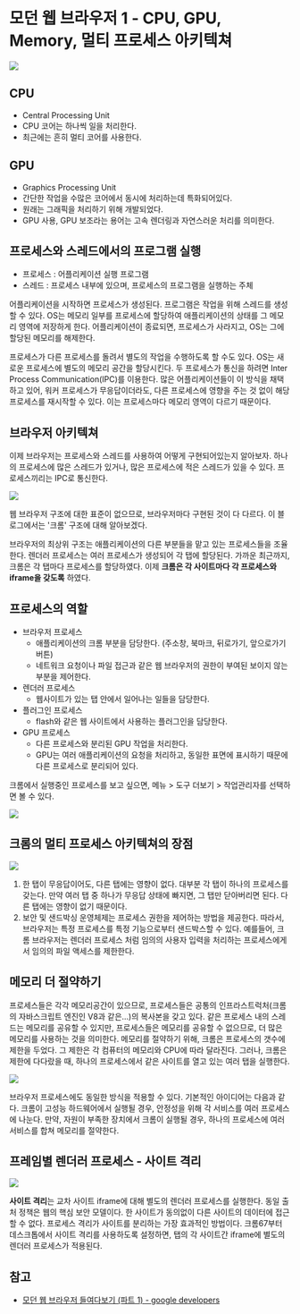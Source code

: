 # 모던 웹 브라우저 1 - CPU, GPU, Memory, 멀티 프로세스 아키텍쳐

![](https://i.imgur.com/7E7XozT.png)

## CPU

* Central Processing Unit
* CPU 코어는 하나씩 일을 처리한다.
* 최근에는 흔히 멀티 코어를 사용한다.

## GPU

* Graphics Processing Unit
* 간단한 작업을 수많은 코어에서 동시에 처리하는데 특화되어있다.
* 원래는 그래픽을 처리하기 위해 개발되었다.
* GPU 사용, GPU 보조라는 용어는 고속 렌더링과 자연스러운 처리를 의미한다.

## 프로세스와 스레드에서의 프로그램 실행

* 프로세스 : 어플리케이션 실행 프로그램
* 스레드 : 프로세스 내부에 있으며, 프로세스의 프로그램을 실행하는 주체

어플리케이션을 시작하면 프로세스가 생성된다. 프로그램은 작업을 위해 스레드를 생성할 수 있다. OS는 메모리 일부를 프로세스에 할당하여 애플리케이션의 상태를 그 메모리 영역에 저장하게 한다. 어플리케이션이 종료되면, 프로세스가 사라지고, OS는 그에 할당된 메모리를 해제한다.

프로세스가 다른 프로세스를 돌려서 별도의 작업을 수행하도록 할 수도 있다. OS는 새로운 프로세스에 별도의 메모리 공간을 할당시킨다. 두 프로세스가 통신을 하려면 Inter Process Communication\(IPC\)를 이용한다. 많은 어플리케이션들이 이 방식을 채택하고 있어, 워커 프로세스가 무응답이더라도, 다른 프로세스에 영향을 주는 것 없이 해당 프로세스를 재시작할 수 있다. 이는 프로세스마다 메모리 영역이 다르기 때문이다.

## 브라우저 아키텍쳐

이제 브라우저는 프로세스와 스레드를 사용하여 어떻게 구현되어있는지 알아보자. 하나의 프로세스에 많은 스레드가 있거나, 많은 프로세스에 적은 스레드가 있을 수 있다. 프로세스끼리는 IPC로 통신한다.

![](https://i.imgur.com/iQUPULj.png)

웹 브라우저 구조에 대한 표준이 없으므로, 브라우저마다 구현된 것이 다 다르다. 이 블로그에서는 '크롬' 구조에 대해 알아보겠다.

브라우저의 최상위 구조는 애플리케이션의 다른 부분들을 맡고 있는 프로세스들을 조율한다. 렌더러 프로세스는 여러 프로세스가 생성되어 각 탭에 할당된다. 가까운 최근까지, 크롬은 각 탭마다 프로세스를 할당하였다. 이제 **크롬은 각 사이트마다 각 프로세스와 iframe을 갖도록** 하였다.

## 프로세스의 역할

* 브라우저 프로세스
  * 애플리케이션의 크롬 부분을 담당한다. \(주소창, 북마크, 뒤로가기, 앞으로가기 버튼\)
  * 네트워크 요청이나 파일 접근과 같은 웹 브라우저의 권한이 부여된 보이지 않는 부분을 제어한다.
* 렌더러 프로세스
  * 웹사이트가 있는 탭 안에서 일어나는 일들을 담당한다.
* 플러그인 프로세스
  * flash와 같은 웹 사이트에서 사용하는 플러그인을 담당한다.
* GPU 프로세스
  * 다른 프로세스와 분리된 GPU 작업을 처리한다.
  * GPU는 여러 애플리케이션의 요청을 처리하고, 동일한 표면에 표시하기 때문에 다른 프로세스로 분리되어 있다.

크롬에서 실행중인 프로세스를 보고 싶으면, 메뉴 &gt; 도구 더보기 &gt; 작업관리자를 선택하면 볼 수 있다.

![](https://i.imgur.com/rBrlfVA.png)

## 크롬의 멀티 프로세스 아키텍쳐의 장점

![](https://i.imgur.com/SeSc9Sv.png)

1. 한 탭이 무응답이어도, 다른 탭에는 영향이 없다. 대부분 각 탭이 하나의 프로세스를 갖는다. 만약 여러 탭 중 하나가 무응답 상태에 빠지면, 그 탭만 닫아버리면 된다. 다른 탭에는 영향이 없기 때문이다.
2. 보안 및 샌드박싱 운영체제는 프로세스 권한을 제어하는 방법을 제공한다. 따라서, 브라우저는 특정 프로세스를 특정 기능으로부터 샌드박스할 수 있다. 예를들어, 크롬 브라우저는 렌더러 프로세스 처럼 임의의 사용자 입력을 처리하는 프로세스에게서 임의의 파일 액세스를 제한한다.

## 메모리 더 절약하기

프로세스들은 각각 메모리공간이 있으므로, 프로세스들은 공통의 인프라스트럭처\(크롬의 자바스크립트 엔진인 V8과 같은...\)의 복사본을 갖고 있다. 같은 프로세스 내의 스레드는 메모리를 공유할 수 있지만, 프로세스들은 메모리를 공유할 수 없으므로, 더 많은 메모리를 사용하는 것을 의미한다. 메모리를 절약하기 위해, 크롬은 프로세스의 갯수에 제한을 두었다. 그 제한은 각 컴퓨터의 메모리와 CPU에 따라 달라진다. 그러나, 크롬은 제한에 다다랐을 때, 하나의 프로세스에서 같은 사이트를 열고 있는 여러 탭을 실행한다.

![](https://i.imgur.com/y8TECAl.png)

브라우저 프로세스에도 동일한 방식을 적용할 수 있다. 기본적인 아이디어는 다음과 같다. 크롬이 고성능 하드웨어에서 실행될 경우, 안정성을 위해 각 서비스를 여러 프로세스에 나눈다. 만약, 자원이 부족한 장치에서 크롬이 실행될 경우, 하나의 프로세스에 여러 서비스를 합쳐 메모리를 절약한다.

## 프레임별 렌더러 프로세스 - 사이트 격리

![](https://i.imgur.com/fXfbwKJ.png)

**사이트 격리**는 교차 사이트 iframe에 대해 별도의 렌더러 프로세스를 실행한다. 동일 출처 정책은 웹의 핵심 보안 모델이다. 한 사이트가 동의없이 다른 사이트의 데이터에 접근할 수 없다. 프로세스 격리가 사이트를 분리하는 가장 효과적인 방법이다. 크롬67부터 데스크톱에서 사이트 격리를 사용하도록 설정하면, 탭의 각 사이트간 iframe에 별도의 렌더러 프로세스가 적용된다.

## 참고

* [모던 웹 브라우저 들여다보기 \(파트 1\) - google developers](https://developers.google.com/web/updates/2018/09/inside-browser-part1?hl=ko)

